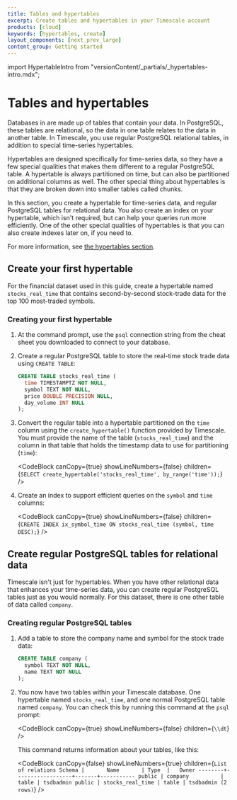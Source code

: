 ```yaml
---
title: Tables and hypertables
excerpt: Create tables and hypertables in your Timescale account
products: [cloud]
keywords: [hypertables, create]
layout_components: [next_prev_large]
content_group: Getting started
---
```


import HypertableIntro from "versionContent/_partials/_hypertables-intro.mdx";

# Tables and hypertables

<HypertableIntro />

Databases in are made up of tables that contain your data. In PostgreSQL, these
tables are relational, so the data in one table relates to the data in another
table. In Timescale, you use regular PostgreSQL relational tables, in addition
to special time-series hypertables.

Hypertables are designed specifically for time-series data, so they have a few
special qualities that makes them different to a regular PostgreSQL table. A
hypertable is always partitioned on time, but can also be partitioned on
additional columns as well. The other special thing about hypertables is that
they are broken down into smaller tables called chunks.

In this section, you create a hypertable for time-series data, and regular
PostgreSQL tables for relational data. You also create an index on your
hypertable, which isn't required, but can help your queries run more efficiently.
One of the other special qualities of hypertables is that you can also create
indexes later on, if you need to.

For more information, see
[the hypertables section][hypertable-how-to].

## Create your first hypertable

For the financial dataset used in this guide, create a hypertable named
`stocks_real_time` that contains second-by-second stock-trade data for the top
100 most-traded symbols.

<Procedure>

### Creating your first hypertable

1.  At the command prompt, use the `psql` connection string from the cheat sheet
    you downloaded to connect to your database.
1.  Create a regular PostgreSQL table to store the real-time stock trade data
    using `CREATE TABLE`:

    ```sql
    CREATE TABLE stocks_real_time (
      time TIMESTAMPTZ NOT NULL,
      symbol TEXT NOT NULL,
      price DOUBLE PRECISION NULL,
      day_volume INT NULL
    );
    ```

1.  Convert the regular table into a hypertable partitioned on the `time` column
    using the `create_hypertable()` function provided by Timescale. You must
    provide the name of the table (`stocks_real_time`) and the column in that
    table that holds the timestamp data to use for partitioning (`time`):

    <CodeBlock canCopy={true} showLineNumbers={false} children={`
    SELECT create_hypertable('stocks_real_time', by_range('time'));
    `} />

1.  Create an index to support efficient queries on the `symbol` and `time`
    columns:

    <CodeBlock canCopy={true} showLineNumbers={false} children={`
    CREATE INDEX ix_symbol_time ON stocks_real_time (symbol, time DESC);
    `} />

</Procedure>

## Create regular PostgreSQL tables for relational data

Timescale isn't just for hypertables. When you have other relational data that
enhances your time-series data, you can create regular PostgreSQL tables just as
you would normally. For this dataset, there is one other table of data called
`company`.

<Procedure>

### Creating regular PostgreSQL tables

1.  Add a table to store the company name and symbol for the stock trade data:

    ```sql
    CREATE TABLE company (
      symbol TEXT NOT NULL,
      name TEXT NOT NULL
    );
    ```

1.  You now have two tables within your Timescale database. One hypertable named
    `stocks_real_time`, and one normal PostgreSQL table named `company`. You can
    check this by running this command at the `psql` prompt:

    <CodeBlock canCopy={true} showLineNumbers={false} children={`
    \\dt
    `} />

    This command returns information about your tables, like this:

    <CodeBlock canCopy={false} showLineNumbers={true} children={`
                           List of relations
     Schema |       Name       | Type  |   Owner
    --------+------------------+-------+-----------
     public | company          | table | tsdbadmin
     public | stocks_real_time | table | tsdbadmin
    (2 rows)
    `} />

</Procedure>

[hypertable-how-to]: /use-timescale/:currentVersion:/hypertables/
